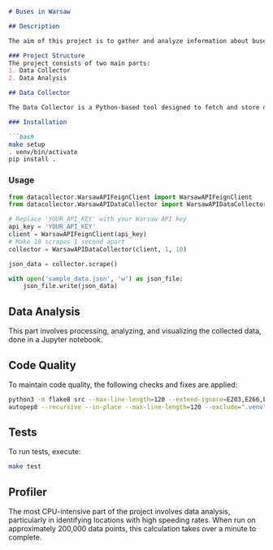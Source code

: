 ```markdown
# Buses in Warsaw

## Description

The aim of this project is to gather and analyze information about buses in Warsaw.

### Project Structure
The project consists of two main parts:
1. Data Collector
2. Data Analysis

## Data Collector

The Data Collector is a Python-based tool designed to fetch and store data.

### Installation

```bash
make setup
. venv/bin/activate
pip install .
```

### Usage

```python
from datacollector.WarsawAPIFeignClient import WarsawAPIFeignClient
from datacollector.WarsawAPIDataCollector import WarsawAPIDataCollector

# Replace 'YOUR_API_KEY' with your Warsaw API key
api_key = 'YOUR_API_KEY'
client = WarsawAPIFeignClient(api_key)
# Make 10 scrapes 1 second apart
collector = WarsawAPIDataCollector(client, 1, 10)

json_data = collector.scrape()

with open('sample_data.json', 'w') as json_file:
    json_file.write(json_data)
```

## Data Analysis

This part involves processing, analyzing, and visualizing the collected data, done in a Jupyter notebook.

## Code Quality

To maintain code quality, the following checks and fixes are applied:
```bash
python3 -m flake8 src --max-line-length=120 --extend-ignore=E203,E266,E501,W503
autopep8 --recursive --in-place --max-line-length=120 --exclude=".venv" src
```

## Tests

To run tests, execute:
```bash
make test
```

## Profiler

The most CPU-intensive part of the project involves data analysis, particularly in identifying locations with high speeding rates. When run on approximately 200,000 data points, this calculation takes over a minute to complete.
```